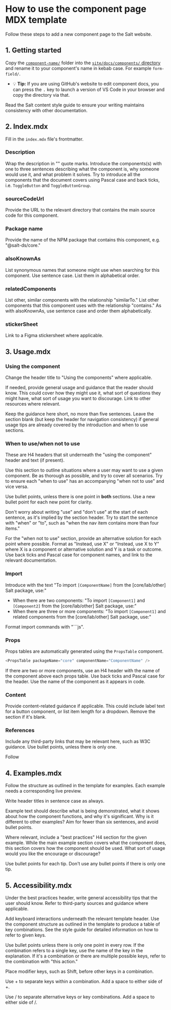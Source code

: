 # How to use the component page MDX template

Follow these steps to add a new component page to the Salt website.

## 1. Getting started

Copy the [`component-name/`](./component-name/) folder into the [`site/docs/components/` directory](../../site/docs/components/) and rename it to your component's name in kebab case. For example `form-field/`.
   - 💡 **Tip:** If you are using GitHub's website to edit component docs, you can press the <kbd>.</kbd> key to launch a version of VS Code in your browser and copy the directory via that. 

Read the Salt content style guide to ensure your writing maintains consistency with other documentation.

## 2. Index.mdx

Fill in the `index.mdx` file's frontmatter.

### Description

Wrap the description in "" quote marks. Introduce the components(s) with one to three sentences describing what the component is, why someone would use it, and what problem it solves. Try to introduce all the components that the document covers using Pascal case and back ticks, i.e. `ToggleButton` and `ToggleButtonGroup`.

### sourceCodeUrl

Provide the URL to the relevant directory that contains the main source code for this component.

### Package name

Provide the name of the NPM package that contains this component, e.g. "@salt-ds/core."

### alsoKnownAs

List synonymous names that someone might use when searching for this component. Use sentence case. List them in alphabetical order.

### relatedComponents

List other, similar components with the relationship "similarTo." List other components that this component uses with the relationship "contains." As with alsoKnownAs, use sentence case and order them alphabetically.

### stickerSheet

Link to a Figma stickersheet where applicable.

## 3. Usage.mdx

### Using the component

Change the header title to "Using the components" where applicable.

If needed, provide general usage and guidance that the reader should know. This could cover how they might use it, what sort of questions they might have, what sort of usage you want to discourage. Link to other resources where relevant.

Keep the guidance here short, no more than five sentences. Leave the section blank (but keep the header for navigation consistency) if general usage tips are already covered by the introduction and when to use sections.

### When to use/when not to use

These are H4 headers that sit underneath the "using the component" header and text (if present).

Use this section to outline situations where a user may want to use a given component. Be as thorough as possible, and try to cover all scenarios. Try to ensure each "when to use" has an accompanying "when not to use" and vice versa.

Use bullet points, unless there is one point in **both** sections. Use a new bullet point for each new point for clarity.

Don't worry about writing "use" and "don't use" at the start of each sentence, as it's implied by the section header. Try to start the sentence with "when" or "to", such as "when the nav item contains more than four items." 

For the "when not to use" section, provide an alternative solution for each point where possible. Format as "Instead, use X" or "Instead, use X to Y" where X is a component or alternative solution and Y is a task or outcome. Use back ticks and Pascal case for component names, and link to the relevant documentation.

### Import

Introduce with the text "To import `[ComponentName]` from the [core/lab/other] Salt package, use:"

 - When there are two components: "To import `[Component1]` and `[Component2]` from the [core/lab/other] Salt package, use:"
 - When there are three or more components: "To import `[Component1]` and related components from the [core/lab/other] Salt package, use:"

Format import commands with "\```js".

### Props

Props tables are automatically generated using the `PropsTable` component. 

```js
<PropsTable packageName="core" componentName="ComponentName" />
```

If there are two or more components, use an H4 header with the name of the component above each props table. Use back ticks and Pascal case for the header. Use the name of the component as it appears in code.

### Content

Provide content-related guidance if applicable. This could include label text for a button component, or list item length for a dropdown. Remove the section if it's blank.

### References

Include any third-party links that may be relevant here, such as W3C guidance. Use bullet points, unless there is only one.

Follow 

## 4. Examples.mdx

Follow the structure as outlined in the template for examples. Each example needs a corresponding live preview.

Write header titles in sentence case as always.

Example text should describe what is being demonstrated, what it shows about how the component functions, and why it's significant. Why is it different to other examples? Aim for fewer than six sentences, and avoid bullet points.

Where relevant, include a "best practices" H4 section for the given example. While the main example section covers what the component does, this section covers how the component should be used. What sort of usage would you like the encourage or discourage?

Use bullet points for each tip. Don't use any bullet points if there is only one tip.

## 5. Accessibility.mdx

Under the best practices header, write general accessibility tips that the user should know. Refer to third-party sources and guidance where applicable.

Add keyboard interactions underneath the relevant template header. Use the component structure as outlined in the template to produce a table of key combinations. See the style guide for detailed information on how to refer to given keys.

Use bullet points unless there is only one point in every row. If the combination refers to a single key, use the name of the key in the explanation. If it's a combination or there are multiple possible keys, refer to the combination with "this action."

Place modifier keys, such as Shift, before other keys in a combination.

Use + to separate keys within a combination. Add a space to either side of +.

Use / to separate alternative keys or key combinations. Add a space to either side of /.
